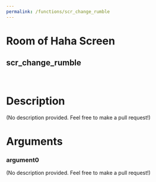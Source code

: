 ```yaml
---
permalink: /functions/scr_change_rumble
---
```

# Room of Haha Screen  
## scr_change_rumble  
&nbsp;  
# Description  
(No description provided. Feel free to make a pull request!) 
&nbsp;  
# Arguments
### argument0
(No description provided. Feel free to make a pull request!)
&nbsp;  


